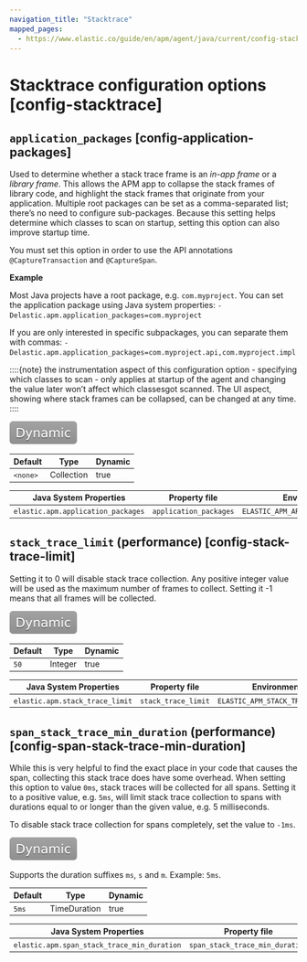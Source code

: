 ```yaml
---
navigation_title: "Stacktrace"
mapped_pages:
  - https://www.elastic.co/guide/en/apm/agent/java/current/config-stacktrace.html
---
```


# Stacktrace configuration options [config-stacktrace]



## `application_packages` [config-application-packages]

Used to determine whether a stack trace frame is an *in-app frame* or a *library frame*. This allows the APM app to collapse the stack frames of library code, and highlight the stack frames that originate from your application. Multiple root packages can be set as a comma-separated list; there’s no need to configure sub-packages. Because this setting helps determine which classes to scan on startup, setting this option can also improve startup time.

You must set this option in order to use the API annotations `@CaptureTransaction` and `@CaptureSpan`.

**Example**

Most Java projects have a root package, e.g. `com.myproject`. You can set the application package using Java system properties: `-Delastic.apm.application_packages=com.myproject`

If you are only interested in specific subpackages, you can separate them with commas: `-Delastic.apm.application_packages=com.myproject.api,com.myproject.impl`

::::{note}
the instrumentation aspect of this configuration option - specifying which classes to scan - only applies at startup of the agent and changing the value later won’t affect which classesgot scanned. The UI aspect, showing where stack frames can be collapsed, can be changed at any time.
::::


[![dynamic config](images/dynamic-config.svg "") ](/reference/configuration.md#configuration-dynamic)

| Default | Type | Dynamic |
| --- | --- | --- |
| `<none>` | Collection | true |

| Java System Properties | Property file | Environment |
| --- | --- | --- |
| `elastic.apm.application_packages` | `application_packages` | `ELASTIC_APM_APPLICATION_PACKAGES` |


## `stack_trace_limit` (performance) [config-stack-trace-limit]

Setting it to 0 will disable stack trace collection. Any positive integer value will be used as the maximum number of frames to collect. Setting it -1 means that all frames will be collected.

[![dynamic config](images/dynamic-config.svg "") ](/reference/configuration.md#configuration-dynamic)

| Default | Type | Dynamic |
| --- | --- | --- |
| `50` | Integer | true |

| Java System Properties | Property file | Environment |
| --- | --- | --- |
| `elastic.apm.stack_trace_limit` | `stack_trace_limit` | `ELASTIC_APM_STACK_TRACE_LIMIT` |


## `span_stack_trace_min_duration` (performance) [config-span-stack-trace-min-duration]

While this is very helpful to find the exact place in your code that causes the span, collecting this stack trace does have some overhead. When setting this option to value `0ms`, stack traces will be collected for all spans. Setting it to a positive value, e.g. `5ms`, will limit stack trace collection to spans with durations equal to or longer than the given value, e.g. 5 milliseconds.

To disable stack trace collection for spans completely, set the value to `-1ms`.

[![dynamic config](images/dynamic-config.svg "") ](/reference/configuration.md#configuration-dynamic)

Supports the duration suffixes `ms`, `s` and `m`. Example: `5ms`.

| Default | Type | Dynamic |
| --- | --- | --- |
| `5ms` | TimeDuration | true |

| Java System Properties | Property file | Environment |
| --- | --- | --- |
| `elastic.apm.span_stack_trace_min_duration` | `span_stack_trace_min_duration` | `ELASTIC_APM_SPAN_STACK_TRACE_MIN_DURATION` |
